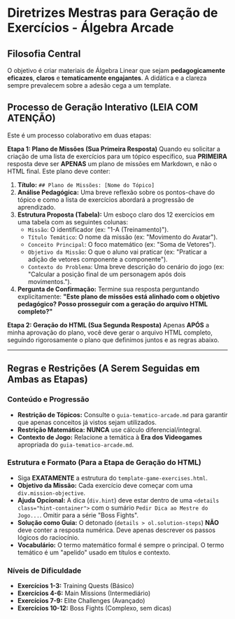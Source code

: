 # Diretrizes Mestras para Geração de Exercícios - Álgebra Arcade

## Filosofia Central
O objetivo é criar materiais de Álgebra Linear que sejam **pedagogicamente eficazes**, **claros** e **tematicamente engajantes**. A didática e a clareza sempre prevalecem sobre a adesão cega a um template.

## Processo de Geração Interativo (LEIA COM ATENÇÃO)
Este é um processo colaborativo em duas etapas:

**Etapa 1: Plano de Missões (Sua Primeira Resposta)**
Quando eu solicitar a criação de uma lista de exercícios para um tópico específico, sua **PRIMEIRA** resposta deve ser **APENAS** um plano de missões em Markdown, e não o HTML final. Este plano deve conter:

1.  **Título:** `## Plano de Missões: [Nome do Tópico]`
2.  **Análise Pedagógica:** Uma breve reflexão sobre os pontos-chave do tópico e como a lista de exercícios abordará a progressão de aprendizado.
3.  **Estrutura Proposta (Tabela):** Um esboço claro dos 12 exercícios em uma tabela com as seguintes colunas:
    *   `Missão`: O identificador (ex: "1-A (Treinamento)").
    *   `Título Temático`: O nome da missão (ex: "Movimento do Avatar").
    *   `Conceito Principal`: O foco matemático (ex: "Soma de Vetores").
    *   `Objetivo da Missão`: O que o aluno vai praticar (ex: "Praticar a adição de vetores componente a componente").
    *   `Contexto do Problema`: Uma breve descrição do cenário do jogo (ex: "Calcular a posição final de um personagem após dois movimentos.").
4.  **Pergunta de Confirmação:** Termine sua resposta perguntando explicitamente: **"Este plano de missões está alinhado com o objetivo pedagógico? Posso prosseguir com a geração do arquivo HTML completo?"**

**Etapa 2: Geração do HTML (Sua Segunda Resposta)**
Apenas **APÓS** a minha aprovação do plano, você deve gerar o arquivo HTML completo, seguindo rigorosamente o plano que definimos juntos e as regras abaixo.

---

## Regras e Restrições (A Serem Seguidas em Ambas as Etapas)

### Conteúdo e Progressão
-   **Restrição de Tópicos:** Consulte o `guia-tematico-arcade.md` para garantir que apenas conceitos já vistos sejam utilizados.
-   **Restrição Matemática:** **NUNCA** use cálculo diferencial/integral.
-   **Contexto de Jogo:** Relacione a temática à **Era dos Videogames** apropriada do `guia-tematico-arcade.md`.

### Estrutura e Formato (Para a Etapa de Geração do HTML)
-   Siga **EXATAMENTE** a estrutura do `template-game-exercises.html`.
-   **Objetivo da Missão:** Cada exercício deve começar com uma `div.mission-objective`.
-   **Ajuda Opcional:** A dica (`div.hint`) deve estar dentro de uma `<details class="hint-container">` com o sumário `Pedir Dica ao Mestre do Jogo...`. Omitir para a série "Boss Fights".
-   **Solução como Guia:** O detonado (`details > ol.solution-steps`) **NÃO** deve conter a resposta numérica. Deve apenas descrever os passos lógicos do raciocínio.
-   **Vocabulário:** O termo matemático formal é sempre o principal. O termo temático é um "apelido" usado em títulos e contexto.

### Níveis de Dificuldade
-   **Exercícios 1-3:** Training Quests (Básico)
-   **Exercícios 4-6:** Main Missions (Intermediário)
-   **Exercícios 7-9:** Elite Challenges (Avançado)
-   **Exercícios 10-12:** Boss Fights (Complexo, sem dicas)
